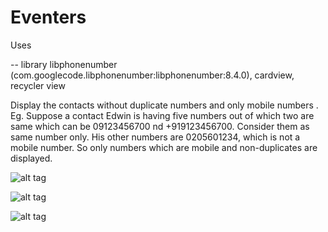# Eventers

Uses 

-- library libphonenumber (com.googlecode.libphonenumber:libphonenumber:8.4.0), cardview, recycler view


Display the contacts  without duplicate numbers and only mobile numbers . 
Eg. Suppose a contact Edwin is having five numbers out of which two are same which can be 09123456700 nd +919123456700. 
Consider them as same number only. His other numbers are 0205601234, which is not a mobile number. 
So only numbers which are mobile and non-duplicates are displayed.

![alt tag](https://user-images.githubusercontent.com/3963797/28071192-d898d6d8-666c-11e7-8724-701447e0c083.png)


![alt tag](https://user-images.githubusercontent.com/3963797/28071697-4e7e1f60-666e-11e7-9ffa-9eecccbc11fc.png)


![alt tag](https://user-images.githubusercontent.com/3963797/28071701-508c92be-666e-11e7-9d21-a5d442554eaf.png)
